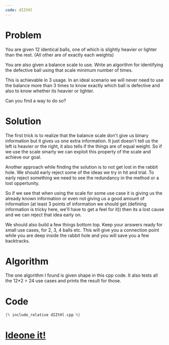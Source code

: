 ```yaml
---
code: dIZtHl
---
```

# Problem
You are given 12 identical balls, one of which is slightly heavier or lighter than the rest. (All other are of exactly each weights)

You are also given a balance scale to use. Write an algorithm for identifying the defective ball using that scale minimum number of times.

This is achievable in 3 usage. In an ideal scenario we will never need to use the balance more than 3 times to know exactly which ball is defective and also to know whether its heavier or lighter.

Can you find a way to do so?

# Solution
The first trick is to realize that the balance scale don't give us binary information but it gives us one extra information. It just doesn't tell us the left is heavier or the right, it also tells if the things are of equal weight. So if we use the scale smarty we can exploit this property of the scale and achieve our goal.

Another approach while finding the solution is to not get lost in the rabbit hole. We should early reject some of the ideas we try in hit and trial. To early reject something we need to see the redundancy in the method or a lost oppertunity.

So if we see that when using the scale for some use case it is giving us the already known information or even not giving us a good amount of information (at least 3 points of information we should get (defining information is tricky here, we'll have to get a feel for it)) then its a lost cause and we can reject that idea early on.

We should also build a few things bottom top. Keep your answers ready for small use cases, for 2, 3, 4 balls etc. This will give you a connection point while you are deep inside the rabbit hole and you will save you a few backtracks.

# Algorithm
The one algorithm I found is given shape in this cpp code. It also tests all the 12*2 = 24 use cases and prints the result for those.

# Code
```cpp
{% include_relative dIZtHl.cpp %}
```

# [Ideone it!](https://ideone.com/dIZtHl)
